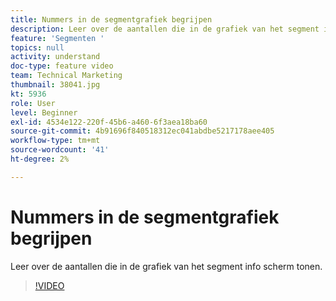 ```yaml
---
title: Nummers in de segmentgrafiek begrijpen
description: Leer over de aantallen die in de grafiek van het segment info scherm tonen.
feature: 'Segmenten '
topics: null
activity: understand
doc-type: feature video
team: Technical Marketing
thumbnail: 38041.jpg
kt: 5936
role: User
level: Beginner
exl-id: 4534e122-220f-45b6-a460-6f3aea18ba60
source-git-commit: 4b91696f840518312ec041abdbe5217178aee405
workflow-type: tm+mt
source-wordcount: '41'
ht-degree: 2%

---
```


# Nummers in de segmentgrafiek begrijpen

Leer over de aantallen die in de grafiek van het segment info scherm tonen.

>[!VIDEO](https://video.tv.adobe.com/v/38041/?quality=12&learn=on)

